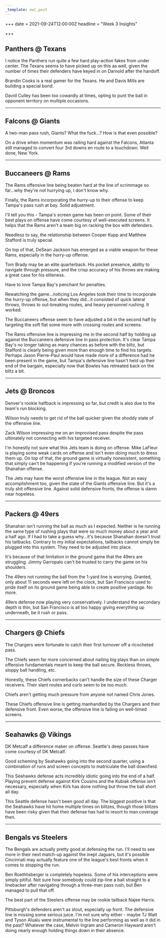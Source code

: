 ```yaml
---
_template: owl_post
---
```



+++
date = 2021-09-24T12:00:00Z
headline = "Week 3 Insights"

+++
## Panthers @ Texans

I notice the Panthers run quite a few hard play-action fakes from under center. The Texans seems to have picked up on this as well, given the number of times their defenders have keyed in on Darnold after the handoff.

Brandin Cooks is a real gamer for the Texans. He and Davis Mills are building a special bond.

David Culley has been too cowardly at times, opting to punt the ball in opponent territory on multiple occasions.

***

## Falcons @ Giants

A two-man pass rush, Giants? What the fuck...? How is that even possible?

On a drive when momentum was railing hard against the Falcons, Atlanta still managed to convert four 3rd downs en route to a touchdown. Well done, New York.

***

## Buccaneers @ Rams

The Rams offensive line being beaten hard at the line of scrimmage so far...why they're not hurrying up, I don't know why.

Finally, the Rams incorporating the hurry-up to their offense to keep Tampa's pass rush at bay. Solid adjustment.

I'll tell you this - Tampa's screen game has been on point. Some of their best plays on offense have come courtesy of well-executed screens. It helps that the Rams aren't a team big on racking the box with defenders.

Needless to say, the relationship between Cooper Kupp and Matthew Stafford is truly special.

On top of that, DeSean Jackson has emerged as a viable weapon for these Rams, especially in the hurry-up offense.

Tom Brady may be an elite quarterback. His pocket presence, ability to navigate through pressure, and the crisp accuracy of his throws are making a great case for his eliteness.

Have to love Tampa Bay's penchant for penalties.

Rewatching the game...noticing Los Angeles took their time to incorporate the hurry-up offense, but when they did...it consisted of quick lateral throws, throws to out-breaking routes, and heavy personnel rushing. It worked.

The Buccaneers offense seem to have adjusted a bit in the second half by targeting the soft flat some more with crossing routes and screens.

The Rams offensive line is impressing me in the second half by holding up against the Buccaneers defensive line in pass protection. It's clear Tampa Bay's no longer taking as many chances as before with the blitz, but Stafford is clearly being given more than enough time to find his targets. Perhaps Jason Pierre-Paul would have made more of a difference had he been present in the game, but Tampa's defensive line hasn't held up their end of the bargain, especially now that Bowles has retreated back on the blitz a bit. 

***

## Jets @ Broncos

Denver's rookie halfback is impressing so far, but credit is also due to the team's run blocking.

Wilson truly needs to get rid of the ball quicker given the shoddy state of the offensive line.

Zack Wilson impressing me on an improvised pass despite the pass ultimately not connecting with his targeted receiver.

I'm honestly not sure what this Jets team is doing on offense. Mike LaFleur is playing some weak cards on offense and isn't even doing much to dress them up. On top of that, the ground game is virtually nonexistent, something that simply can't be happening if you're running a modified version of the Shanahan offense.

The Jets may have the worst offensive line in the league. Not an easy accomplishment too, given the state of the Giants offensive line. But it's a truly shit offensive line.  Against solid defensive fronts, the offense is damn near hopeless.

***

## Packers @ 49ers

Shanahan isn't running the ball as much as I expected. Neither is he running the same type of rushing plays that were so much money about a year and a half ago. If I had to take a guess why...it's because Shanahan doesn't trust his tailbacks. Contrary to my initial expectations, tailbacks cannot simply be plugged into this system. They need to be adjusted into place.

It's because of that limitation in the ground game that the 49ers are struggling. Jimmy Garropalo can't be trusted to carry the game on his shoulders.

The 49ers not running the ball from the 1-yard line is worrying. Granted, only about 11 seconds were left on the clock, but San Francisco used to pride itself on its ground game being able to create positive yardage. No more.

49ers defense now playing very conservatively. I understand the secondary depth is thin, but San Francisco is all too happy giving everything up underneath, be it rush or pass.

***

## Chargers @ Chiefs

The Chargers were fortunate to catch their first turnover off a ricocheted pass.

The Chiefs seem far more concerned about nailing big plays than on simple offensive fundamentals meant to keep the ball secure. Reckless throws, sloppy ball handling, etc.

Honestly, these Chiefs cornerbacks can't handle the size of these Charger receivers. Their slant routes and curls seem to be too much.

Chiefs aren't getting much pressure from anyone not named Chris Jones.

These Chiefs offensive line is getting manhandled by the Chargers and their defensive front. Even worse, the offensive line is failing on well-timed screens.

***

## Seahawks @ Vikings

DK Metcalf a difference maker on offense. Seattle's deep passes have come courtesy of DK Metcalf.

Good scheming by Seahawks going into the second quarter, using a combination of runs and screen concepts to matriculate the ball downfield.

This Seahawks defense acts incredibly idiotic going into the end of a half. Playing prevent defense against Kirk Cousins and the Kubiak offense isn't necessary, especially when Kirk has done nothing but throw the ball short all day.

This Seattle defense hasn't been good all day. The biggest positive is that the Seahawks have hit home multiple times on blitzes, though those blitzes have been risky given that their defense has had to resort to man coverage then.

***

## Bengals vs Steelers

The Bengals are actually pretty good at defensing the run. I'll need to see more in their next match-up against the inept Jaguars, but it's possible Cincinnati may actually feature one of the league's best fronts when it comes to stopping the run.

Ben Roethlisberger is completely hopeless. Some of his interceptions were simply pitiful. Not sure how somebody could zip-line a ball straight to a linebacker after navigating through a three-man pass rush, but Ben managed to pull that off.

The best part of the Steelers offense may be rookie tailback Najee Harris.

Pittsburgh's defenders aren't as stout, especially up front. The defensive line is missing some serious juice. I'm not sure why either - maybe TJ Watt and Tyson Alualu were instrumental to the line performing as well as it did in the past? Whatever the case, Melvin Ingram and Cameron Hayward aren't doing nearly enough holding things down in their absence.
